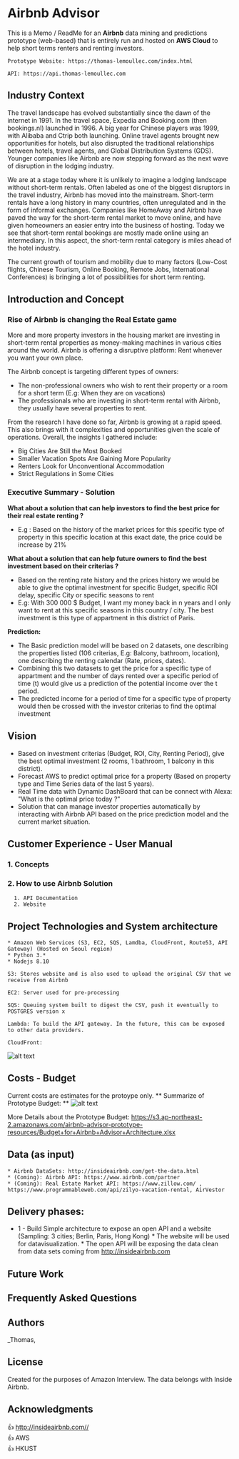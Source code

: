 # Airbnb Advisor
This is a Memo / ReadMe for an **Airbnb** data mining and predictions prototype (web-based) that is entirely run and hosted on **AWS Cloud** to help short terms renters and renting investors.

```
Prototype Website: https://thomas-lemoullec.com/index.html
```
```
API: https://api.thomas-lemoullec.com
```

## Industry Context
The travel landscape has evolved substantially since the dawn of the internet in 1991. In the travel space, Expedia and Booking.com (then bookings.nl) launched in 1996. A big year for Chinese players was 1999, with Alibaba and Ctrip both launching. Online travel agents brought new opportunities for hotels, but also disrupted the traditional relationships between hotels, travel agents, and Global Distribution Systems (GDS). Younger companies like Airbnb are now stepping forward as the next wave of disruption in the lodging industry.

We are at a stage today where it is unlikely to imagine a lodging landscape without short-term rentals. Often labeled as one of the biggest disruptors in the travel industry, Airbnb has moved into the mainstream. Short-term rentals have a long history in many countries, often unregulated and in the form of informal exchanges. Companies like HomeAway and Airbnb have paved the way for the short-term rental market to move online, and have given homeowners an easier entry into the business of hosting. Today we see that short-term rental bookings are mostly made online using an intermediary. In this aspect, the short-term rental category is miles ahead of the hotel industry.

The current growth of tourism and mobility due to many factors (Low-Cost flights, Chinese Tourism, Online Booking, Remote Jobs, International Conferences) is bringing a lot of possibilities for short term renting.

## Introduction and Concept
### Rise of Airbnb is changing the Real Estate game
More and more property investors in the housing market are investing in short-term rental properties as money-making machines in various cities around the world. 
Airbnb is offering a disruptive platform: Rent whenever you want your own place.

The Airbnb concept is targeting different types of owners:
* The non-professional owners who wish to rent their property or a room for a short term (E.g: When they are on vacations)
* The professionals who are investing in short-term rental with Airbnb, they usually have several properties to rent.

From the research I have done so far, Airbnb is growing at a rapid speed. This also brings with it complexities and opportunities given the scale of operations. Overall, the insights I gathered include:

* Big Cities Are Still the Most Booked
* Smaller Vacation Spots Are Gaining More Popularity
* Renters Look for Unconventional Accommodation
* Strict Regulations in Some Cities

### Executive Summary - Solution

**What about a solution that can help investors to find the best price for their real estate renting ?**
 * E.g : Based on the history of the market prices for this specific type of property in this specific location at this exact date, the price could be increase by 21%
 
**What about a solution that can help future owners to find the best investment based on their criterias ?**
 * Based on the renting rate history and the prices history we would be able to give the optimal investment for specific Budget, specific ROI delay, specific City or specific seasons to rent
 * E.g: With 300 000 $ Budget, I want my money back in n years and I only want to rent at this specific seasons in this country / city. The best investment is this type of appartment in this district of Paris.
 
**Prediction:**
  * The Basic prediction model will be based on 2 datasets, one describing the properties listed (106 criterias, E.g: Balcony, bathroom, location), one describing the renting calendar (Rate, prices, dates).
  * Combining this two datasets to get the price for a specific type of appartment and the number of days rented over a specific period of time (t) would give us a prediction of the potential income over the t period.
  * The predicted income for a period of time for a specific type of property would then be crossed with the investor criterias to find the optimal investment

## Vision
 * Based on investment criterias (Budget, ROI, City, Renting Period), give the best optimal investment (2 rooms, 1 bathroom, 1 balcony in this district).
 * Forecast AWS to predict optimal price for a property (Based on property type and Time Series data of the last 5 years).
 * Real Time data with Dynamic DashBoard that can be connect with Alexa: "What is the optimal price today ?"
 * Solution that can manage investor properties automatically by interacting with Airbnb API based on the price prediction model and the current market situation.

 ## Customer Experience - User Manual
  ### 1. Concepts
  ### 2. How to use Airbnb Solution
      1. API Documentation
      2. Website

## Project Technologies and System architecture
    * Amazon Web Services (S3, EC2, SQS, Lamdba, CloudFront, Route53, API Gateway) (Hosted on Seoul region)
    * Python 3.*
    * Nodejs 8.10

```    
S3: Stores website and is also used to upload the original CSV that we receive from Airbnb
``` 
``` 
EC2: Server used for pre-processing
``` 
``` 
SQS: Queuing system built to digest the CSV, push it eventually to POSTGRES version x
``` 
``` 
Lambda: To build the API gateway. In the future, this can be exposed to other data providers.
``` 
``` 
CloudFront: 
``` 
![alt text](https://s3.ap-northeast-2.amazonaws.com/airbnb-advisor-prototype-resources/Airbnb+Advisor+Architecture+Final.png)

## Costs - Budget
Current costs are estimates for the protoype only.
** Summarize of Prototype Budget: **
![alt text](https://s3.ap-northeast-2.amazonaws.com/airbnb-advisor-prototype-resources/budget_prototype_airbnb.png)

More Details about the Prototype Budget:
https://s3.ap-northeast-2.amazonaws.com/airbnb-advisor-prototype-resources/Budget+for+Airbnb+Advisor+Architecture.xlsx

## Data (as input)
    * Airbnb DataSets: http://insideairbnb.com/get-the-data.html
    * (Coming): Airbnb API: https://www.airbnb.com/partner
    * (Coming): Real Estate Market API: https://www.zillow.com/ , https://www.programmableweb.com/api/zilyo-vacation-rental, AirVestor

## Delivery phases:
   * 1 - Build Simple architecture to expose an open API and a website (Sampling: 3 cities; Berlin, Paris, Hong Kong)
    * The website will be used for datavisualization.
    * The open API will be exposing the data clean from data sets coming from http://insideairbnb.com

 ## Future Work
 
 ## Frequently Asked Questions
 
 ## Authors

_Thomas, <br/>


## License

Created for the purposes of Amazon Interview. The data belongs with Inside Airbnb.

## Acknowledgments

:+1: http://insideairbnb.com// <br/>
:+1: AWS <br/>
:+1: HKUST <br/>
